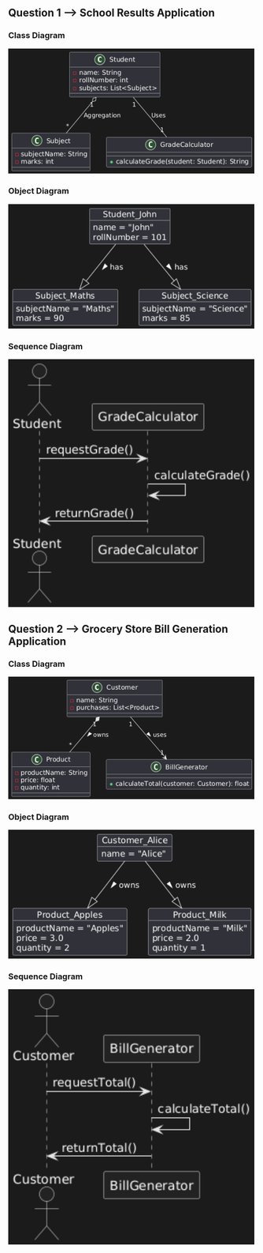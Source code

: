 ## Question 1 --> School Results Application

### Class Diagram
<img src="images/Q1Class_diagram.png" width="500">

### Object Diagram
<img src="images/Q1_Object.png" width="500">

### Sequence Diagram
<img src="images/Q1Sequence.png" width="500">



## Question 2 --> Grocery Store Bill Generation Application


### Class Diagram
<img src="images/Q2class_diagram.png" width="500">

### Object Diagram
<img src="images/Q2Object.png" width="500">

### Sequence Diagram

<img src="images/Q2Sequence.png" width="500">
